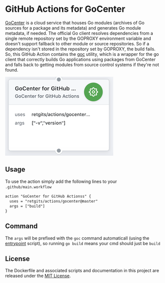 # GitHub Actions for GoCenter

[GoCenter](https://gocenter.io/) is a cloud service that houses Go modules (archives of Go sources for a package and its metadata) and generates Go module metadata, if needed. The official Go client resolves dependencies from a single remote repository set by the GOPROXY environment variable and doesn't support fallback to other module or source repositories. So if a dependency isn't stored in the repository set by GOPROXY, the build fails. So, this GitHub Action contains the [goc](https://github.com/jfrog/goc) utility, which is a wrapper for the go client that correctly builds Go applications using packages from GoCenter and falls back to getting modules from source control systems if they're not found.

![GoCenter Action](./gocenter-action.png)

## Usage

To use the action simply add the following lines to your `.github/main.workflow`

```hcl
action "GoCenter for GitHub Actionss" {
  uses = "retgits/actions/gocenter@master"
  args = ["build"]
}
```

## Command

The `args` will be prefixed with the `goc` command automaticall (using the [entrypoint](./entrypoint.sh) script), so running `go build` means your cmd should just be `build`

## License

The Dockerfile and associated scripts and documentation in this project are released under the [MIT License](LICENSE).
